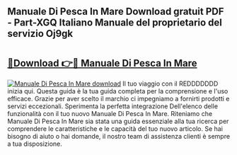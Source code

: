 ## Manuale Di Pesca In Mare Download gratuit PDF - Part-XGQ Italiano Manuale del proprietario del servizio Oj9gk

# <h2><a href="http://dfco3u.blite.top/?on=Manuale+Di+Pesca+In+Mare">🔗Download 👉🔴 Manuale Di Pesca In Mare</a></h2>

[![Manuale Di Pesca In Mare download](https://i.imgur.com/lujVjoI.png)](http://dfco3u.blite.top/?on=Manuale+Di+Pesca+In+Mare)
Il tuo viaggio con il REDDDDDDD inizia qui. Questa guida è la tua guida completa per la comprensione e l'uso efficace. Grazie per aver scelto il marchio ci impegniamo a fornirti prodotti e servizi eccezionali. Sperimenta la perfetta integrazione Dell'elenco delle funzionalità con il tuo nuovo Manuale Di Pesca In Mare. Riteniamo che Manuale Di Pesca In Mare sia stata una guida essenziale alla tua ricerca per comprendere le caratteristiche e le capacità del tuo nuovo articolo. Se hai bisogno di aiuto o hai domande, il nostro team di assistenza clienti è sempre a tua disposizione.

